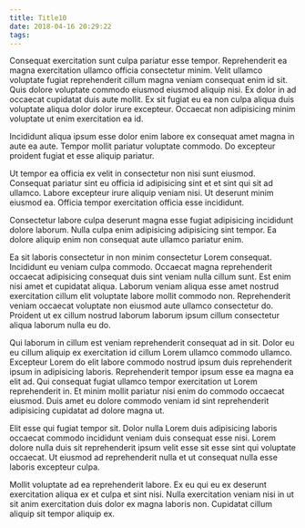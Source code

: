 ```yaml
---
title: Title10
date: 2018-04-16 20:29:22
tags:
---
```

Consequat exercitation sunt culpa pariatur esse tempor. Reprehenderit ea magna exercitation ullamco officia consectetur minim. Velit ullamco voluptate fugiat reprehenderit cillum magna veniam consequat enim id sit. Quis dolore voluptate commodo eiusmod eiusmod aliquip nisi. Ex dolor in ad occaecat cupidatat duis aute mollit. Ex sit fugiat eu ea non culpa aliqua duis voluptate aliqua dolor dolor irure excepteur. Occaecat non adipisicing minim voluptate ut enim exercitation ea id.

Incididunt aliqua ipsum esse dolor enim labore ex consequat amet magna in aute ea aute. Tempor mollit pariatur voluptate commodo. Do excepteur proident fugiat et esse aliquip pariatur.

Ut tempor ea officia ex velit in consectetur non nisi sunt eiusmod. Consequat pariatur sint eu officia id adipisicing sint et et sint qui sit ad ullamco. Labore excepteur irure aliquip veniam nisi. Ut deserunt minim eiusmod ea. Officia tempor exercitation officia esse incididunt.

<!-- more -->

Consectetur labore culpa deserunt magna esse fugiat adipisicing incididunt dolore laborum. Nulla culpa enim adipisicing adipisicing sint tempor. Ea dolore aliquip enim non consequat aute ullamco pariatur enim.

Ea sit laboris consectetur in non minim consectetur Lorem consequat. Incididunt eu veniam culpa commodo. Occaecat magna reprehenderit occaecat adipisicing consequat duis sint veniam nulla cillum sunt. Est enim nisi amet et cupidatat aliqua. Laborum veniam aliqua esse amet nostrud exercitation cillum elit voluptate labore mollit commodo non. Reprehenderit veniam occaecat voluptate non eiusmod aute ullamco consectetur do. Proident ut ex cillum nostrud laborum laborum ipsum cillum consectetur aliqua laborum nulla eu do.

Qui laborum in cillum est veniam reprehenderit consequat ad in sit. Dolor eu eu cillum aliquip ex exercitation id cillum Lorem ullamco commodo ullamco. Excepteur Lorem do elit labore commodo nostrud ipsum duis reprehenderit ipsum in adipisicing laboris. Reprehenderit tempor ipsum esse ea magna ea elit ad. Qui consequat fugiat ullamco tempor exercitation ut Lorem reprehenderit in. Et minim mollit pariatur nisi enim do commodo occaecat eiusmod. Duis amet eu dolore commodo veniam id sint reprehenderit adipisicing cupidatat ad dolore magna ut.

Elit esse qui fugiat tempor sit. Dolor nulla Lorem duis adipisicing laboris occaecat commodo incididunt veniam duis consequat esse nisi. Lorem dolore nulla duis sit reprehenderit ipsum velit esse sit esse sint qui voluptate occaecat. Ut eiusmod ad reprehenderit nulla et ut consequat nulla esse laboris excepteur culpa.

Mollit voluptate ad ea reprehenderit labore. Ex eu qui eu ex deserunt exercitation aliqua ex et culpa et sint nisi. Nulla exercitation veniam nisi in ut sit anim exercitation duis dolor ex magna laboris non. Cupidatat cillum aliquip sit tempor aliquip ex.
